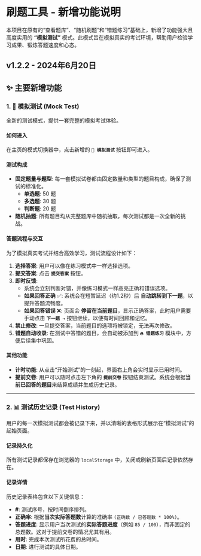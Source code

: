 # 刷题工具 - 新增功能说明

本项目在原有的“查看题库”、“随机刷题”和“错题练习”基础上，新增了功能强大且高度实用的 **“模拟测试”** 模式。此模式旨在模拟真实的考试环境，帮助用户检验学习成果、锻炼答题速度和心态。

## v1.2.2 - 2024年6月20日

## ✨ 主要新增功能

### 1. 📝 模拟测试 (Mock Test)

全新的测试模式，提供一套完整的模拟考试体验。

#### 如何进入

在主页的模式切换器中，点击新增的 **`📝 模拟测试`** 按钮即可进入。

#### 测试构成

- **固定题量与题型**: 每一套模拟试卷都由固定数量和类型的题目构成，确保了测试的标准化。
    - **单选题**: 50 题
    - **多选题**: 30 题
    - **判断题**: 20 题
- **随机抽题**: 所有题目均从完整题库中随机抽取，每次测试都是一次全新的挑战。

#### 答题流程与交互

为了模拟真实考试并结合高效学习，测试流程设计如下：

1.  **选择答案**: 用户可以像在练习模式中一样选择选项。
2.  **提交答案**: 点击 **`提交答案`** 按钮。
3.  **即时反馈**:
    -   系统会立刻判断对错，并像练习模式一样高亮正确和错误选项。
    -   **如果回答正确** ✅: 系统会在短暂延迟（约1.2秒）后 **自动跳转到下一题**，以提升答题流畅度。
    -   **如果回答错误** ❌: 页面会 **停留在当前题目**，显示正确答案，此时用户需要手动点击 **`下一题 →`** 按钮继续，以便有时间回顾和记忆。
4.  **禁止修改**: 一旦提交答案，当前题目的选项将被锁定，无法再次修改。
5.  **错题自动收录**: 在测试中答错的题目，会自动被添加到 **`🔥 错题练习`** 模块中，方便后续集中巩固。

#### 其他功能

- **计时功能**: 从点击“开始测试”的一刻起，界面右上角会实时显示已用时间。
- **提前交卷**: 用户可以随时点击左下角的 **`提前交卷`** 按钮结束测试。系统会根据**当前已回答的题目**来结算成绩并生成历史记录。

---

### 2. 📊 测试历史记录 (Test History)

用户的每一次模拟测试都会被记录下来，并以清晰的表格形式展示在“模拟测试”的起始页面。

#### 记录持久化

所有测试记录都保存在浏览器的 `localStorage` 中，关闭或刷新页面后记录依然存在。

#### 记录详情

历史记录表格包含以下关键信息：

- **#**: 测试序号，按时间倒序排列。
- **正确率**: 根据**当次实际答题数**计算的准确率 `(正确数 / 已答题数 * 100%)`。
- **答题进度**: 显示用户当次测试的**实际答题进度**（例如 `85 / 100`），而非固定的总题数。这对于提前交卷的情况尤其有用。
- **用时**: 完成本次测试所花费的总时间。
- **日期**: 进行测试的具体日期。
